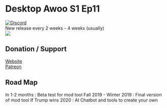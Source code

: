 # Desktop Awoo S1 Ep11   
[![Discord](https://discordapp.com/api/guilds/558092702340874240/widget.png)](https://discord.gg/ZyHAgWQ)  
New release every 2 weeks - 4 weeks (usually)    
![](https://media.giphy.com/media/jto5INm5fc7Ixps4rd/200w_d.gif)  

## Donation / Support
[Website](http://phantomowl404.github.io/Desktop-Awoo/)  
[Patreon](https://www.patreon.com/user?u=18345186)  

## Road Map
In 1-2 months : Beta test for mod tool
Fall 2019 - Winter 2019 : Final version of mod tool
If Trump wins 2020 : AI Chatbot and tools to create your own
